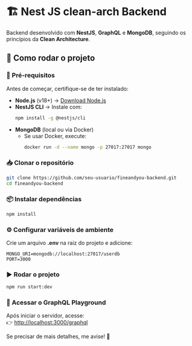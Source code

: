 # 🏗️ Nest JS clean-arch Backend  

Backend desenvolvido com **NestJS**, **GraphQL** e **MongoDB**, seguindo os princípios da **Clean Architecture**.  

## 🚀 Como rodar o projeto  

### 📌 Pré-requisitos  
Antes de começar, certifique-se de ter instalado:  
- **Node.js** (v18+) → [Download Node.js](https://nodejs.org/)  
- **NestJS CLI** → Instale com:  
  ```sh
  npm install -g @nestjs/cli
  ```  
- **MongoDB** (local ou via Docker)  
  - Se usar Docker, execute:  
    ```sh
    docker run -d --name mongo -p 27017:27017 mongo
    ```  

### 📥 Clonar o repositório  
```sh
git clone https://github.com/seu-usuario/fineandyou-backend.git
cd fineandyou-backend
```  

### 📦 Instalar dependências  
```sh
npm install
```  

### ⚙️ Configurar variáveis de ambiente  
Crie um arquivo **.env** na raiz do projeto e adicione:  
```env
MONGO_URI=mongodb://localhost:27017/userdb
PORT=3000
```  

### ▶️ Rodar o projeto  
```sh
npm run start:dev
```  

### 📌 Acessar o GraphQL Playground  
Após iniciar o servidor, acesse:  
👉 [http://localhost:3000/graphql](http://localhost:3000/graphql)  

Se precisar de mais detalhes, me avise! 🚀
